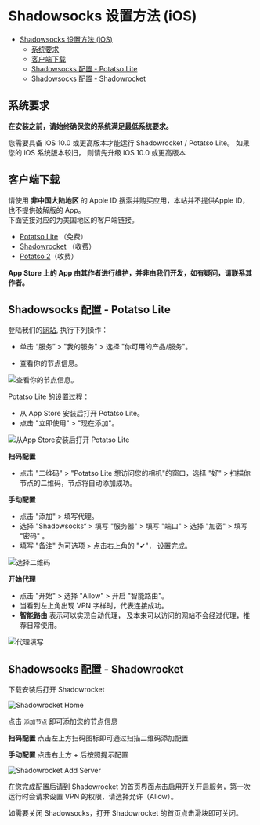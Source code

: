 # Shadowsocks 设置方法 (iOS)
- [Shadowsocks 设置方法 (iOS)](#shadowsocks-设置方法-ios)
  - [系统要求](#系统要求)
  - [客户端下载](#客户端下载)
  - [Shadowsocks 配置 - Potatso Lite](#shadowsocks-配置---potatso-lite)
  - [Shadowsocks 配置 - Shadowrocket](#shadowsocks-配置---shadowrocket)

## 系统要求
**在安装之前，请始终确保您的系统满足最低系统要求。**

您需要具备 iOS 10.0  或更高版本才能运行 Shadowrocket / Potatso Lite。 如果您的 iOS 系统版本较旧， 则请先升级 iOS 10.0 或更高版本

## 客户端下载

请使用 **非中国大陆地区** 的 Apple ID 搜索并购买应用，本站并不提供Apple ID，也不提供破解版的 App。   
下面链接对应的为美国地区的客户端链接。 

* [Potatso Lite](https://itunes.apple.com/us/app/potatso-lite/id1239860606?mt=8) （免费）
* [Shadowrocket](https://itunes.apple.com/us/app/shadowrocket/id932747118?mt=8) （收费）
* [Potatso 2](https://itunes.apple.com/us/app/potatso-2/id1162704202?mt=8)（收费）

**App Store 上的 App 由其作者进行维护，并非由我们开发，如有疑问，请联系其作者。**

## Shadowsocks 配置 - Potatso Lite

登陆我们的[网站](https://portal.shadowsocks.nl), 执行下列操作：

* 单击 “服务” > "我的服务" > 选择 "你可用的产品/服务"。

* 查看你的节点信息。

![查看你的节点信息。](../../assets/images/int-portal-productdetail.png)

Potatso Lite 的设置过程：

* 从 App Store 安装后打开 Potatso Lite。
* 点击 "立即使用" > "现在添加"。

![从App Store安装后打开 Potatso Lite](../../assets/images/ios-step1.png)


**扫码配置**

* 点击 "二维码" > "Potatso Lite 想访问您的相机"的窗口，选择 "好" > 扫描你节点的二维码，节点将自动添加成功。

**手动配置**

* 点击 "添加" > 填写代理。
* 选择 "Shadowsocks“ > 填写 "服务器" > 填写 "端口" > 选择 "加密" > 填写 "密码" 。
* 填写 "备注" 为可选项 > 点击右上角的 "✔"， 设置完成。

![选择二维码](../../assets/images/ios-step2.png)



**开始代理**

* 点击 "开始" > 选择 "Allow" > 开启 "智能路由"。
* 当看到左上角出现 VPN 字样时，代表连接成功。
* **智能路由** 表示可以实现自动代理， 及本来可以访问的网站不会经过代理，推荐日常使用。

![代理填写](../../assets/images/ios-step3.png)


## Shadowsocks 配置 - Shadowrocket

下载安装后打开 Shadowrocket

![Shadowrocket Home](../../assets/images/ios-rocket-01.png)

点击 `添加节点` 即可添加您的节点信息

**扫码配置**
点击左上方扫码图标即可通过扫描二维码添加配置

**手动配置**
点击右上方 + 后按照提示配置

![Shadowrocket Add Server](../../assets/images/ios-rocket-02.png)

在您完成配置后请到 Shadowrocket 的首页界面点击启用开关开启服务，第一次运行时会请求设置 VPN 的权限，请选择允许（Allow）。

如需要关闭 Shadowsocks，打开 Shadowrocket 的首页点击滑块即可关闭。
